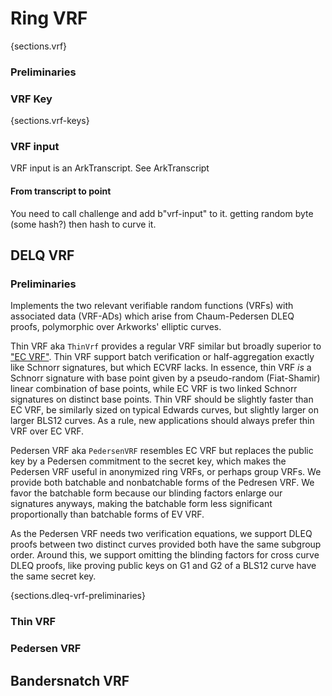 # Ring VRF

{sections.vrf}


### Preliminaries 


### VRF Key
{sections.vrf-keys}

### VRF input

VRF input is an ArkTranscript. See ArkTranscript

#### From transcript to point

You need to call challenge and add b"vrf-input" to it. getting random byte (some hash?)
then hash to curve it. 


## DELQ VRF
### Preliminaries
Implements the two relevant verifiable random functions (VRFs) with
associated data (VRF-ADs) which arise from Chaum-Pedersen DLEQ proofs,
polymorphic over Arkworks' elliptic curves.

Thin VRF aka `ThinVrf` provides a regular VRF similar but broadly superior
to ["EC VRF"](https://www.ietf.org/id/draft-irtf-cfrg-vrf-15.html).
Thin VRF support batch verification or half-aggregation exactly like
Schnorr signatures, but which ECVRF lacks.
In essence, thin VRF *is* a Schnorr signature with base point given by
a pseudo-random (Fiat-Shamir) linear combination of base points, while
EC VRF is two linked Schnorr signatures on distinct base points.
Thin VRF should be slightly faster than EC VRF, be similarly sized on
typical Edwards curves, but slightly larger on larger BLS12 curves.
As a rule, new applications should always prefer thin VRF over EC VRF.

Pedersen VRF aka `PedersenVRF` resembles EC VRF but replaces the
public key by a Pedersen commitment to the secret key, which makes the
Pedersen VRF useful in anonymized ring VRFs, or perhaps group VRFs.
We provide both batchable and nonbatchable forms of the Pedresen VRF.
We favor the batchable form because our blinding factors enlarge our
signatures anyways, making the batchable form less significant
proportionally than batchable forms of EV VRF.

As the Pedersen VRF needs two verification equations, we support
DLEQ proofs between two distinct curves provided both have the same
subgroup order.  Around this, we support omitting the blinding factors
for  cross curve DLEQ proofs, like proving public keys on G1 and G2
of a BLS12 curve have the same secret key.  


{sections.dleq-vrf-preliminaries}
### Thin VRF

### Pedersen VRF

## Bandersnatch VRF

